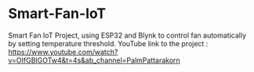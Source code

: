 # Smart-Fan-IoT
Smart Fan IoT Project, using ESP32 and Blynk to control fan automatically by setting temperature threshold.
YouTube link to the project : https://www.youtube.com/watch?v=OIfGBIGOTw4&t=4s&ab_channel=PalmPattarakorn

